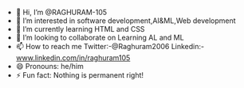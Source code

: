 - 👋 Hi, I’m @RAGHURAM-105
- 👀 I’m interested in software development,AI&ML,Web development
- 🌱 I’m currently learning HTML and CSS
- 💞️ I’m looking to collaborate on Learning AL and ML
- 📫 How to reach me Twitter:-@Raghuram2006 Linkedin:-www.linkedin.com/in/raghuram105
- 😄 Pronouns: he/him
- ⚡ Fun fact: Nothing is permanent right!

<!---
RAGHURAM-105/RAGHURAM-105 is a ✨ special ✨ repository because its `README.md` (this file) appears on your GitHub profile.
You can click the Preview link to take a look at your changes.
--->
